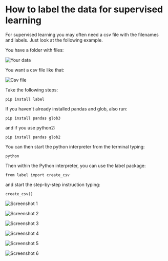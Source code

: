 # How to label the data for supervised learning
For supervised learning you may often need a csv file with the
filenames and labels. Just look at the following example.

You have a folder with files: 

<img src="label/images/data.PNG" alt="Your data">

You want a csv file like that: 

<img src="label/images/csv.PNG" alt="Csv file">

Take the following steps: 

    pip install label

If you haven't already installed pandas and glob, also run:

    pip install pandas glob3

and if you use python2:

    pip install pandas glob2

You can then start the python interpreter from the terminal typing:

    python

Then within the Python interpreter, you can use the label package:

    from label import create_csv

and start the step-by-step instruction typing:

    create_csv()

<img src="label/images/scr1.PNG" alt="Screenshot 1"> <br/>

<img src="label/images/scr2.PNG" alt="Screenshot 2"> <br/>

<img src="label/images/scr3.PNG" alt="Screenshot 3"> <br/>

<img src="label/images/scr4.PNG" alt="Screenshot 4"> <br/>

<img src="label/images/scr5.PNG" alt="Screenshot 5"> <br/>

<img src="label/images/scr6.PNG" alt="Screenshot 6"> <br/>
    
